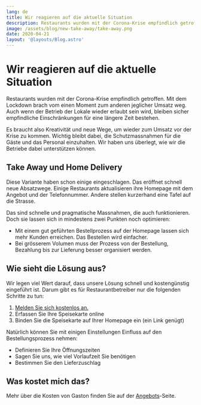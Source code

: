 ```yaml
---
lang: de
title: Wir reagieren auf die aktuelle Situation
description: Restaurants wurden mit der Corona-Krise empfindlich getroffen. Mit dem Lockdown brach vom einen Moment zum anderen jeglicher Umsatz weg. Gaston hilft mit Take Away und oder Delivery die Gäste trotzdem zu bedienen.
image: /assets/blog/new-take-away/take-away.png
date: 2020-04-21
layout: '@layouts/Blog.astro'
---
```


# Wir reagieren auf die aktuelle Situation

Restaurants wurden mit der Corona-Krise empfindlich getroffen. Mit dem Lockdown brach vom einen Moment zum anderen jeglicher Umsatz weg. Auch wenn der Betrieb der Lokale wieder erlaubt sein wird, bleiben sicher empfindliche Einschränkungen für eine längere Zeit bestehen.

Es braucht also Kreativität und neue Wege, um wieder zum Umsatz vor der Krise zu kommen. Wichtig bleibt dabei, die Schutzmassnahmen für die Gäste und das Personal einzuhalten. Wir haben uns überlegt, wie wir die Betriebe dabei unterstützen können.

## Take Away und Home Delivery

Diese Variante haben schon einige eingeschlagen. Das eröffnet schnell neue Absatzwege. Einige Restaurants aktualisieren ihre Homepage mit dem Angebot und der Telefonnummer. Andere stellen kurzerhand eine Tafel auf die Strasse.

Das sind schnelle und pragmatische Massnahmen, die auch funktionieren. Doch sie lassen sich in mindestens zwei Punkten noch optimieren:

- Mit einem gut geführten Bestellprozess auf der Homepage lassen sich mehr Kunden erreichen. Das Bestellen wird einfacher.
- Bei grösserem Volumen muss der Prozess von der Bestellung, Bezahlung bis zur Lieferung besser organisiert werden.

## Wie sieht die Lösung aus?

Wir legen viel Wert darauf, dass unsere Lösung schnell und kostengünstig eingeführt ist. Darum gibt es für Restaurantbetreiber nur die folgenden Schritte zu tun:

1. [Melden Sie sich kostenlos an.](/de/offers/takeaway/enrol)
2. Erfassen Sie Ihre Speisekarte online
3. Binden Sie die Speisekarte auf Ihrer Homepage ein (ein Link genügt)

Natürlich können Sie mit einigen Einstellungen Einfluss auf den Bestellungsprozess nehmen:

- Definieren Sie Ihre Öffnungszeiten
- Sagen Sie uns, wie viel Vorlaufzeit Sie benötigen
- Bestimmen Sie den Lieferzuschlag

## Was kostet mich das?

Mehr über die Kosten von Gaston finden Sie auf der [Angebots](/offers/)-Seite.
